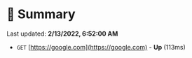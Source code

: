 # 📖 Summary
Last updated: **2/13/2022, 6:52:00 AM**

- `GET` [https://google.com](https://google.com) - **Up** (113ms)
